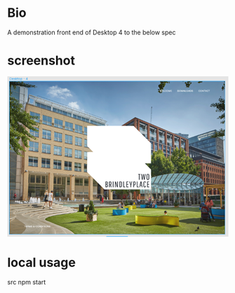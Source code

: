 
 
# Bio
A demonstration front end of Desktop 4 to the below spec
# screenshot
![](./assets/images/Desktop4.png)
# local usage   
src npm start
